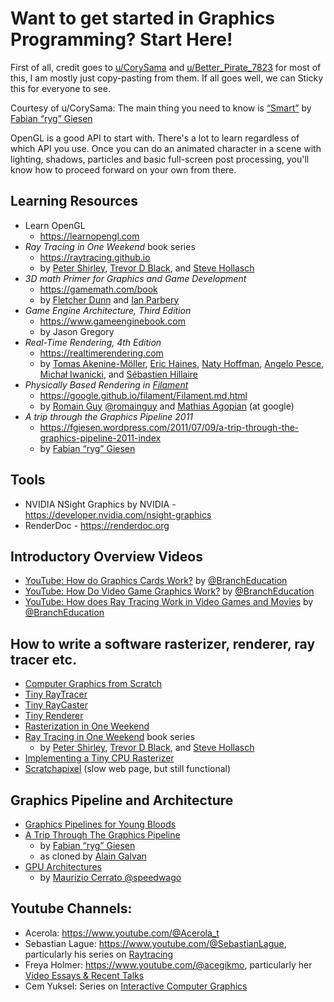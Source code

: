 # Want to get started in Graphics Programming? Start Here!

First of all, credit goes to [u/CorySama](https://www.reddit.com/user/CorySama/) and [u/Better_Pirate_7823](https://www.reddit.com/user/Better_Pirate_7823/) for most of this, I am mostly just copy-pasting from them.
If all goes well, we can Sticky this for everyone to see.

Courtesy of u/CorySama:
The main thing you need to know is [“Smart”](https://fgiesen.wordpress.com/2016/02/05/smart) by [Fabian “ryg” Giesen](https://fgiesen.wordpress.com/)


OpenGL is a good API to start with. There's a lot to learn regardless of which API you use. Once you can do an animated character in a scene with lighting, shadows, particles and basic full-screen post processing, you'll know how to proceed forward on your own from there.

## Learning Resources
- Learn OpenGL 
  - <https://learnopengl.com>
- *Ray Tracing in One Weekend* book series
  - <https://raytracing.github.io> 
  - by [Peter Shirley](https://www.petershirley.com/), [Trevor D Black](https://trevord.black/), and [Steve Hollasch](http://steve.hollasch.net/cgindex/index.html)
- *3D math Primer for Graphics and Game Development*
  - <https://gamemath.com/book>
  - by [Fletcher Dunn](https://www.reddit.com/user/FletcherDunn/) and [Ian Parbery](https://ianparberry.com/)
- *Game Engine Architecture, Third Edition* 
  - <https://www.gameenginebook.com>
  - by Jason Gregory
- *Real-Time Rendering, 4th Edition* 
  - <https://realtimerendering.com>
  - by [Tomas Akenine-Möller](http://cs.lth.se/tomas_akenine-moller), [Eric Haines](http://www.erichaines.com/), [Naty Hoffman](http://www.renderwonk.com/), [Angelo Pesce](http://c0de517e.blogspot.com/), [Michał Iwanicki](https://twitter.com/miwanicki), and [Sébastien Hillaire](https://sebh.github.io/)
- *Physically Based Rendering in [Filament](https://github.com/google/filament)*
  - <https://google.github.io/filament/Filament.md.html>
  - by [Romain Guy](https://github.com/romainguy) [@romainguy](https://bsky.app/profile/romainguy.dev) and [Mathias Agopian](https://github.com/pixelflinger) (at google) 
- *A trip through the Graphics Pipeline 2011*
  - <https://fgiesen.wordpress.com/2011/07/09/a-trip-through-the-graphics-pipeline-2011-index>
  - by [Fabian “ryg” Giesen](https://fgiesen.wordpress.com/)

## Tools

- NVIDIA NSight Graphics by NVIDIA - <https://developer.nvidia.com/nsight-graphics>
- RenderDoc - <https://renderdoc.org> 

## Introductory Overview Videos

- [YouTube: How do Graphics Cards Work?](https://www.youtube.com/watch?v=h9Z4oGN89MU) by [@BranchEducation](https://www.youtube.com/@BranchEducation)
- [YouTube: How Do Video Game Graphics Work?](https://www.youtube.com/watch?v=C8YtdC8mxTU) by [@BranchEducation](https://www.youtube.com/@BranchEducation)
- [YouTube: How does Ray Tracing Work in Video Games and Movies](https://www.youtube.com/watch?v=iOlehM5kNSk) by [@BranchEducation](https://www.youtube.com/@BranchEducation)

## How to write a software rasterizer, renderer, ray tracer etc.

- [Computer Graphics from Scratch](https://gabrielgambetta.com/computer-graphics-from-scratch/)
- [Tiny RayTracer](https://github.com/ssloy/tinyraytracer/wiki)
- [Tiny RayCaster](https://github.com/ssloy/tinyraycaster/wiki)
- [Tiny Renderer](https://github.com/ssloy/tinyrenderer/wiki)
- [Rasterization in One Weekend](https://tayfunkayhan.wordpress.com/2018/11/24/rasterization-in-one-weekend/)
- [Ray Tracing in One Weekend](https://raytracing.github.io/) book series 
  - by [Peter Shirley](https://www.petershirley.com/), [Trevor D Black](https://trevord.black/), and [Steve Hollasch](http://steve.hollasch.net/cgindex/index.html)
- [Implementing a Tiny CPU Rasterizer](https://lisyarus.github.io/blog/posts/implementing-a-tiny-cpu-rasterizer.html)
- [Scratchapixel](https://www.scratchapixel.com/) (slow web page, but still functional)

## Graphics Pipeline and Architecture 

- [Graphics Pipelines for Young Bloods](https://www.jeremyong.com/cpp/2021/05/20/graphics-pipelines-for-young-bloods/)
- [A Trip Through The Graphics Pipeline](https://alaingalvan.gitbook.io/a-trip-through-the-graphics-pipeline) 
  - by [Fabian “ryg” Giesen](https://fgiesen.wordpress.com/) 
  - as cloned by [Alain Galvan](https://github.com/alaingalvan)
- [GPU Architectures](https://drive.google.com/file/d/12ahbqGXNfY3V-1Gj5cvne2AH4BFWZHGD/view?pli=1) 
  - by [Maurizio Cerrato @speedwago](https://bsky.app/profile/speedwago.bsky.social)

## Youtube Channels:

- Acerola: <https://www.youtube.com/@Acerola_t>
- Sebastian Lague: <https://www.youtube.com/@SebastianLague>, particularly his series on [Raytracing](https://www.youtube.com/watch?v=Qz0KTGYJtUk&list=PLFt_AvWsXl0dlgwe4JQ0oZuleqOTjmox3&index=2)
- Freya Holmer: <https://www.youtube.com/@acegikmo>, particularly her [Video Essays & Recent Talks](https://www.youtube.com/watch?v=LSNQuFEDOyQ&list=PLImQaTpSAdsDwj7RKFOf1iLofhdl9gM59)
- Cem Yuksel: Series on [Interactive Computer Graphics](https://m.youtube.com/playlist?list=PLplnkTzzqsZS3R5DjmCQsqupu43oS9CFN)

